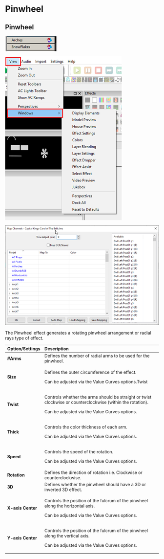 # Pinwheel

## Pinwheel

![Icon](../../.gitbook/assets/image%20%28238%29.png)

![Sequencer Grid](../../.gitbook/assets/image%20%28710%29.png)

![](../../.gitbook/assets/image%20%28534%29.png)

The Pinwheel effect generates a rotating pinwheel arrangement or radial rays type of effect.

<table>
  <thead>
    <tr>
      <th style="text-align:left">Option/Settings</th>
      <th style="text-align:left">Description</th>
    </tr>
  </thead>
  <tbody>
    <tr>
      <td style="text-align:left"><b>#Arms</b>
      </td>
      <td style="text-align:left">Defines the number of radial arms to be used for the pinwheel.</td>
    </tr>
    <tr>
      <td style="text-align:left"><b>Size</b>
      </td>
      <td style="text-align:left">
        <p>Defines the outer circumference of the effect.</p>
        <p>Can be adjusted via the Value Curves options.Twist</p>
      </td>
    </tr>
    <tr>
      <td style="text-align:left"><b>Twist</b>
      </td>
      <td style="text-align:left">
        <p>Controls whether the arms should be straight or twist clockwise or counterclockwise
          (within the rotation).</p>
        <p>Can be adjusted via the Value Curves options.</p>
      </td>
    </tr>
    <tr>
      <td style="text-align:left"><b>Thick</b>
      </td>
      <td style="text-align:left">
        <p>Controls the color thickness of each arm.</p>
        <p>Can be adjusted via the Value Curves options.</p>
      </td>
    </tr>
    <tr>
      <td style="text-align:left"><b>Speed</b>
      </td>
      <td style="text-align:left">
        <p>Controls the speed of the rotation.</p>
        <p>Can be adjusted via the Value Curves options.</p>
      </td>
    </tr>
    <tr>
      <td style="text-align:left"><b>Rotation</b>
      </td>
      <td style="text-align:left">Defines the direction of rotation i.e. Clockwise or counterclockwise.</td>
    </tr>
    <tr>
      <td style="text-align:left"><b>3D</b>
      </td>
      <td style="text-align:left">Defines whether the pinwheel should have a 3D or inverted 3D effect.</td>
    </tr>
    <tr>
      <td style="text-align:left"><b>X-axis Center</b>
      </td>
      <td style="text-align:left">
        <p>Controls the position of the fulcrum of the pinwheel along the horizontal
          axis.</p>
        <p>Can be adjusted via the Value Curves options.</p>
      </td>
    </tr>
    <tr>
      <td style="text-align:left"><b>Y-axis Center</b>
      </td>
      <td style="text-align:left">
        <p>Controls the position of the fulcrum of the pinwheel along the vertical
          axis.</p>
        <p>Can be adjusted via the Value Curves options.</p>
      </td>
    </tr>
  </tbody>
</table>